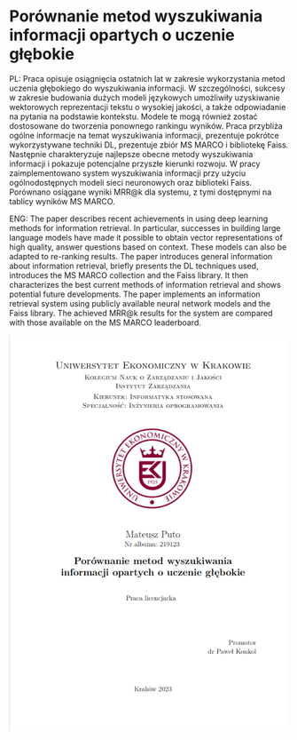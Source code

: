# Porównanie metod wyszukiwania informacji opartych o uczenie głębokie

PL:
Praca opisuje osiągnięcia ostatnich lat w zakresie wykorzystania metod uczenia głębokiego do wyszukiwania informacji. W szczególności, sukcesy w zakresie budowania dużych modeli językowych umożliwiły uzyskiwanie wektorowych reprezentacji tekstu o wysokiej jakości, a także odpowiadanie na pytania na podstawie kontekstu. Modele te mogą również zostać dostosowane do tworzenia ponownego rankingu wyników. Praca przybliża ogólne informacje na temat wyszukiwania informacji, prezentuje pokrótce wykorzystywane techniki DL, prezentuje zbiór MS MARCO i bibliotekę Faiss. Następnie charakteryzuje najlepsze obecne metody wyszukiwania informacji i pokazuje potencjalne przyszłe kierunki rozwoju. W pracy zaimplementowano system wyszukiwania informacji przy użyciu ogólnodostępnych modeli sieci neuronowych oraz biblioteki Faiss. Porównano osiągane wyniki MRR@k dla systemu, z tymi dostępnymi na tablicy wyników MS MARCO. 

 
ENG:
The paper describes recent achievements in using deep learning methods for information retrieval. In particular, successes in building large language models have made it possible to obtain vector representations of high quality, answer questions based on context. These models can also be adapted to re-ranking results. The paper introduces general information about information retrieval, briefly presents the DL techniques used, introduces the MS MARCO collection and the Faiss library. It then characterizes the best current methods of information retrieval and shows potential future developments. The paper implements an information retrieval system using publicly available neural network models and the Faiss library. The achieved MRR@k results for the system are compared with those available on the MS MARCO leaderboard. 

 ![strona tytułowa](strona_tytulowa.png)
